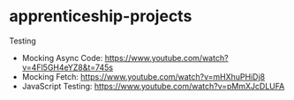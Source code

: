 # apprenticeship-projects

Testing

- Mocking Async Code: https://www.youtube.com/watch?v=4Fl5GH4eYZ8&t=745s
- Mocking Fetch: https://www.youtube.com/watch?v=mHXhuPHiDj8
- JavaScript Testing: https://www.youtube.com/watch?v=pMmXJcDLUFA

